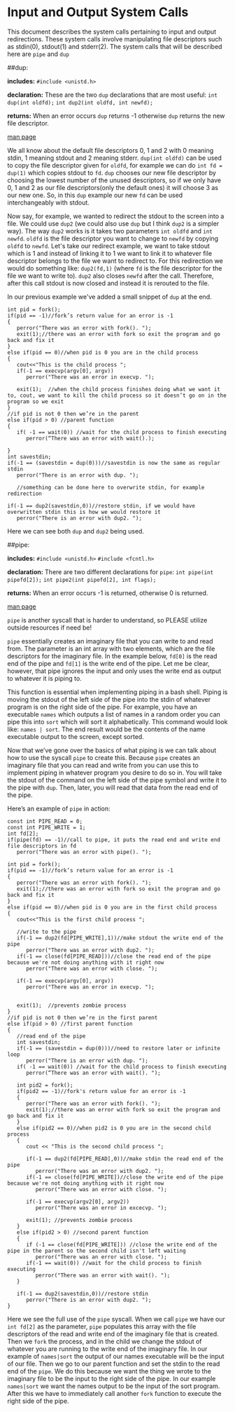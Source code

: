 Input and Output System Calls
===
This document describes the system calls pertaining to input and output redirections. These system calls involve manipulating file descriptors such as stdin(0), stdout(1) and stderr(2). The system calls that will be described here are `pipe` and `dup`

##dup:

**includes:** `#include <unistd.h>`

**declaration:** These are the two `dup` declarations that are most useful:
                 `int dup(int oldfd);`  `int dup2(int oldfd, int newfd);`

**returns:** When an error occurs `dup` returns -1 otherwise `dup` returns the new file descriptor.

[man page](http://linux.die.net/man/2/dup)

We all know about the default file descriptors 0, 1 and 2 with 0 meaning stdin, 1 meaning stdout and 2 meaning stderr. `dup(int oldfd)` can be used to copy the file descriptor given for `oldfd`, for example we can do `int fd = dup(1)` which copies stdout to `fd`. `dup` chooses our new file descriptor by choosing the lowest number of the unused descriptors, so if we only have 0, 1 and 2 as our file descriptors(only the default ones) it will choose 3 as our new one. So, in this `dup` example our new `fd` can be used interchangeably with stdout.

Now say, for example, we wanted to redirect the stdout to the screen into a file. We could use `dup2` (we could also use `dup` but I think `dup2` is a simpler way). The way `dup2` works is it takes two parameters `int oldfd` and `int newfd`. `oldfd` is the file descriptor you want to change to `newfd` by copying `oldfd` to `newfd`. Let's take our redirect example, we want to take stdout which is 1 and instead of linking it to 1 we want to link it to whatever file descriptor belongs to the file we want to redirect to. For this redirection we would do something like: `dup2(fd,1)` (where `fd` is the file descriptor for the file we want to write to). `dup2` also closes `newfd` after the call. Therefore, after this call stdout is now closed and instead it is rerouted to the file.


In our previous example we've added a small snippet of `dup` at the end.
```
int pid = fork();
if(pid == -1)//fork’s return value for an error is -1
{
   perror("There was an error with fork(). ");
   exit(1);//there was an error with fork so exit the program and go back and fix it
}
else if(pid == 0)//when pid is 0 you are in the child process
{
   cout<<"This is the child process ";
   if(-1 == execvp(argv[0], argv))
      perror("There was an error in execvp. ");

   exit(1);  //when the child process finishes doing what we want it to, cout, we want to kill the child process so it doesn’t go on in the program so we exit
}
//if pid is not 0 then we’re in the parent
else if(pid > 0) //parent function
{
   if( -1 == wait(0)) //wait for the child process to finish executing
      perror(“There was an error with wait().);

}
int savestdin;
if(-1 == (savestdin = dup(0)))//savestdin is now the same as regular stdin
   perror("There is an error with dup. ");

   //something can be done here to overwrite stdin, for example redirection

if(-1 == dup2(savestdin,0))//restore stdin, if we would have overwritten stdin this is how we would restore it
   perror("There is an error with dup2. ");
```

Here we can see both `dup` and `dup2` being used.


##pipe:

**includes:** `#include <unistd.h>`
          `#include <fcntl.h>`

**declaration:** There are two different declarations for `pipe`:
               `int pipe(int pipefd[2]);`
               `int pipe2(int pipefd[2], int flags);`

**returns:** When an error occurs -1 is returned, otherwise 0 is returned.

[man page](http://linux.die.net/man/2/pipe)

`pipe` is another syscall that is harder to understand, so PLEASE utilize outside resources if need be!

`pipe` essentially creates an imaginary file that you can write to and read from. The parameter is an int array with two elements, which are the file descriptors for the imaginary file. In the example below, `fd[0]` is the read end of the pipe and `fd[1]` is the write end of the pipe. Let me be clear, however, that pipe ignores the input and only uses the write end as output to whatever it is piping to.

This function is essential when implementing piping in a bash shell. Piping is moving the stdout of the left side of the pipe into the stdin of whatever program is on the right side of the pipe. For example, you have an executable `names` which outputs a list of names in a random order you can pipe this into `sort` which will sort it alphabetically. This command would look like: `names | sort`. The end result would be the contents of the name executable output to the screen, except sorted.

Now that we’ve gone over the basics of what piping is we can talk about how to use the syscall `pipe` to create this. Because `pipe` creates an imaginary file that you can read and write from you can use this to implement piping in whatever program you desire to do so in. You will take the stdout of the command on the left side of the pipe symbol and write it to the pipe with `dup`. Then, later, you will read that data from the read end of the pipe.

Here’s an example of `pipe` in action:
```
const int PIPE_READ = 0;
const int PIPE_WRITE = 1;
int fd[2];
if(pipe(fd) == -1)//call to pipe, it puts the read end and write end file descriptors in fd
   perror("There was an error with pipe(). ");

int pid = fork();
if(pid == -1)//fork’s return value for an error is -1
{
   perror("There was an error with fork(). ");
   exit(1);//there was an error with fork so exit the program and go back and fix it
}
else if(pid == 0)//when pid is 0 you are in the first child process
{
   cout<<"This is the first child process ";

   //write to the pipe
   if(-1 == dup2(fd[PIPE_WRITE],1))//make stdout the write end of the pipe
      perror("There was an error with dup2. ");
   if(-1 == close(fd[PIPE_READ]))//close the read end of the pipe because we're not doing anything with it right now
      perror("There was an error with close. ");

   if(-1 == execvp(argv[0], argv))
      perror("There was an error in execvp. ");


   exit(1);  //prevents zombie process
}
//if pid is not 0 then we’re in the first parent
else if(pid > 0) //first parent function
{
   //read end of the pipe
   int savestdin;
   if(-1 == (savestdin = dup(0)))//need to restore later or infinite loop
      perror("There is an error with dup. ");
   if( -1 == wait(0)) //wait for the child process to finish executing
      perror(“There was an error with wait(). ");

   int pid2 = fork();
   if(pid2 == -1)//fork's return value for an error is -1
   {
      perror("There was an error with fork(). ");
      exit(1);//there was an error with fork so exit the program and go back and fix it
   }
   else if(pid2 == 0)//when pid2 is 0 you are in the second child process
   {
      cout << "This is the second child process ";

      if(-1 == dup2(fd[PIPE_READ],0))//make stdin the read end of the pipe
         perror("There was an error with dup2. ");
      if(-1 == close(fd[PIPE_WRITE])//close the write end of the pipe because we're not doing anything with it right now
         perror("There was an error with close. ");

      if(-1 == execvp(argv2[0], argv2))
         perror("There was an error in excecvp. ");

      exit(1); //prevents zombie process
   }
   else if(pid2 > 0) //second parent function
   {
      if (-1 == close(fd[PIPE_WRITE])) //close the write end of the pipe in the parent so the second child isn't left waiting
         perror("There was an error with close. ");
      if(-1 == wait(0)) //wait for the child process to finish executing
         perror("There was an error with wait(). ");
   }

   if(-1 == dup2(savestdin,0))//restore stdin
      perror("There is an error with dup2. ");
}
```

Here we see the full use of the `pipe` syscall. When we call `pipe` we have our `int fd[2]` as the parameter, `pipe` populates this array with the file descriptors of the read and write end of the imaginary file that is created. Then we `fork` the process, and in the child we change the stdout of whatever you are running to the write end of the imaginary file. In our example of `names|sort` the output of our names executable will be the input of our file. Then we go to our parent function and set the stdin to the read end of the `pipe`. We do this because we want the thing we wrote to the imaginary file to be the input to the right side of the pipe. In our example `names|sort` we want the names output to be the input of the sort program. After this we have to immediately call another `fork` function to execute the right side of the pipe.



